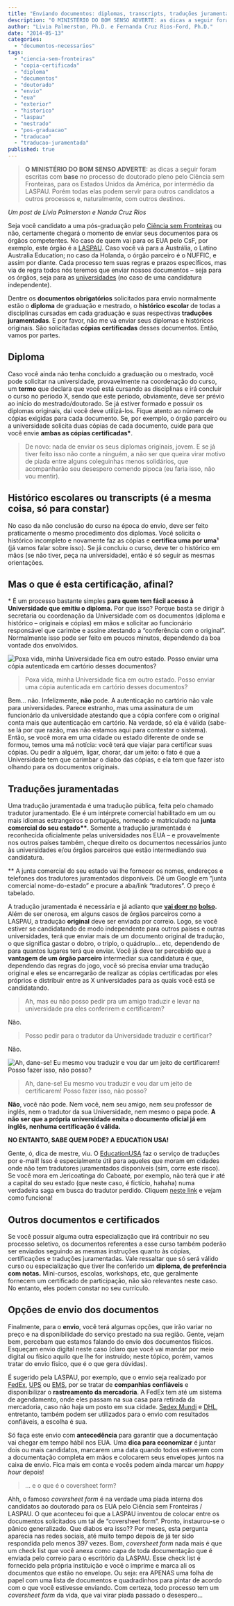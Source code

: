 ```yaml
---
title: "Enviando documentos: diplomas, transcripts, traduções juramentadas e o tal do coversheet form"
description: "O MINISTÉRIO DO BOM SENSO ADVERTE: as dicas a seguir foram escritas com base no processo de doutorado pleno pelo Ciência sem Fronteiras, para os Estados Unidos da América, por intermédio da LASPAU. Porém todas elas podem servir para outros candidatos a outros processos e, naturalmente, com outros destinos."
author: "Livia Palmerston, Ph.D. e Fernanda Cruz Rios-Ford, Ph.D."
date: "2014-05-13"
categories: 
  - "documentos-necessarios"
tags: 
  - "ciencia-sem-fronteiras"
  - "copia-certificada"
  - "diploma"
  - "documentos"
  - "doutorado"
  - "envio"
  - "eua"
  - "exterior"
  - "historico"
  - "laspau"
  - "mestrado"
  - "pos-graduacao"
  - "traducao"
  - "traducao-juramentada"
published: true
---
```


> **O MINISTÉRIO DO BOM SENSO ADVERTE:** as dicas a seguir foram escritas com **base** no processo de doutorado pleno pelo Ciência sem Fronteiras, para os Estados Unidos da América, por intermédio da LASPAU. Porém todas elas podem servir para outros candidatos a outros processos e, naturalmente, com outros destinos.

*Um post de Livia Palmerston e Nanda Cruz Rios*

Seja você candidato a uma pós-graduação pelo [Ciência sem Fronteiras](http://www.cienciasemfronteiras.gov.br/web/csf) ou não, certamente chegará o momento de enviar seus documentos para os órgãos competentes. No caso de quem vai para os EUA pelo CsF, por exemplo, este órgão é a [LASPAU](http://www.laspau.harvard.edu/). Caso você vá para a Austrália, o Latino Australia Education; no caso da Holanda, o órgão parceiro é o NUFFIC, e assim por diante. Cada processo tem suas regras e prazos específicos, mas via de regra todos nós teremos que enviar nossos documentos – seja para os órgãos, seja para as [universidades](/posts/universidades-e-orientadores/ "Pós-graduação no exterior: encontrando universidades e orientadores passo-a-passo") (no caso de uma candidatura independente).

Dentre os **documentos obrigatórios** solicitados para envio normalmente estão o **diploma** de graduação e mestrado, o **histórico** **escolar** de todas a disciplinas cursadas em cada graduação e suas respectivas **traduções juramentadas**. E por favor, não me vá enviar seus diplomas e históricos originais. São solicitadas **cópias certificadas** desses documentos. Então, vamos por partes.

## Diploma

Caso você ainda não tenha concluído a graduação ou o mestrado, você pode solicitar na universidade, provavelmente na coordenação do curso, um **termo** que declara que você está cursando as disciplinas e irá concluir o curso no período X, sendo que este período, obviamente, deve ser prévio ao início do mestrado/doutorado. Se já estiver formado e possuir os diplomas originais, daí você deve utilizá-los. Fique atento ao número de cópias exigidas para cada documento. Se, por exemplo, o órgão parceiro ou a universidade solicita duas cópias de cada documento, cuide para que você envie **ambas as cópias certificadas\***.

> De novo: nada de enviar os seus diplomas originais, jovem. E se já tiver feito isso não conte a ninguém, a não ser que queira virar motivo de piada entre alguns coleguinhas menos solidários, que acompanharão seu desespero comendo pipoca (eu faria isso, não vou mentir).

## Histórico escolares ou transcripts (é a mesma coisa, só para constar)

No caso da não conclusão do curso na época do envio, deve ser feito praticamente o mesmo procedimento dos diplomas. Você solicita o histórico incompleto e novamente faz as cópias e **certifica uma por uma¹** (já vamos falar sobre isso)**.** Se já concluiu o curso, deve ter o histórico em mãos (se não tiver, peça na universidade), então é só seguir as mesmas orientações.

## Mas o que é esta certificação, afinal?

\* É um processo bastante simples **para quem tem fácil acesso à Universidade que emitiu o diploma.** Por que isso? Porque basta se dirigir à secretaria ou coordenação da Universidade com os documentos (diploma e histórico – originais e cópias) em mãos e solicitar ao funcionário responsável que carimbe e assine atestando a “conferência com o original”. Normalmente isso pode ser feito em poucos minutos, dependendo da boa vontade dos envolvidos.

![Poxa vida, minha Universidade fica em outro estado. Posso enviar uma cópia autenticada em cartório desses documentos?](/images/suplicante.jpg)
> Poxa vida, minha Universidade fica em outro estado. Posso enviar uma cópia autenticada em cartório desses documentos?

Bem... não. Infelizmente, **não** pode. A autenticação no cartório não vale para universidades. Parece estranho, mas uma assinatura de um funcionário da universidade atestando que a cópia confere com o original conta mais que autenticação em cartório. Na verdade, só ela é válida (sabe-se lá por que razão, mas não estamos aqui para contestar o sistema). Então, se você mora em uma cidade ou estado diferente de onde se formou, temos uma má notícia: você terá que viajar para certificar suas cópias. Ou pedir a alguém, ligar, chorar, dar um jeito: o fato é que a Universidade tem que carimbar o diabo das cópias, e ela tem que fazer isto olhando para os documentos originais.

## Traduções juramentadas

Uma tradução juramentada é uma tradução pública, feita pelo chamado tradutor juramentado. Ele é um intérprete comercial habilitado em um ou mais idiomas estrangeiros e português, nomeado e matriculado na **junta comercial do seu estado\*\***. Somente a tradução juramentada é reconhecida oficialmente pelas universidades nos EUA – e provavelmente nos outros países também, cheque direito os documentos necessários junto às universidades e/ou órgãos parceiros que estão intermediando sua candidatura.

\*\* A junta comercial do seu estado vai lhe fornecer os nomes, endereços e telefones dos tradutores juramentados disponíveis. Dê um Google em “junta comercial nome-do-estado” e procure a aba/link “tradutores”. O preço é tabelado.

A tradução juramentada é necessária e já adianto que [**vai doer no**](/posts/check-list-tudo-o-que-voce-precisa-para-se-candidatar-uma-bolsa-exterior-e-quanto-isso-vai-custar/ "Check list: Tudo o que você precisa para se candidatar a uma bolsa de PhD no exterior (e quanto isso vai custar)") **[bolso](/posts/check-list-tudo-o-que-voce-precisa-para-se-candidatar-uma-bolsa-exterior-e-quanto-isso-vai-custar/ "Check list: Tudo o que você precisa para se candidatar a uma bolsa de PhD no exterior (e quanto isso vai custar)").** Além de ser onerosa, em alguns casos de órgãos parceiros como a LASPAU, a tradução **original** deve ser enviada por correio. Logo, se você estiver se candidatando de modo independente para outros países e outras universidades, terá que enviar mais de um documento original de tradução, o que significa gastar o dobro, o triplo, o quádruplo... etc, dependendo de para quantos lugares terá que enviar. Você já deve ter percebido que a **vantagem de um órgão parceiro** intermediar sua candidatura é que, dependendo das regras do jogo, você só precisa enviar uma tradução original e eles se encarregarão de realizar as cópias certificadas por eles próprios e distribuir entre as X universidades para as quais você está se candidatando.

> Ah, mas eu não posso pedir pra um amigo traduzir e levar na universidade pra eles conferirem e certificarem?

Não.

> Posso pedir para o tradutor da Universidade traduzir e certificar?

Não.

![Ah, dane-se! Eu mesmo vou traduzir e vou dar um jeito de certificarem! Posso fazer isso, não posso?](/images/Yao_ming_meme_by_lecatinga-d4kpe13-231x300.jpg)
> Ah, dane-se! Eu mesmo vou traduzir e vou dar um jeito de certificarem! Posso fazer isso, não posso?

**Não**, você não pode. Nem você, nem seu amigo, nem seu professor de inglês, nem o tradutor da sua Universidade, nem mesmo o papa pode. **A não ser que a própria universidade emita o documento oficial já em inglês, nenhuma certificação é válida.**

**NO ENTANTO, SABE QUEM PODE? A EDUCATION USA!**

Gente, ó, dica de mestre, viu. O [EducationUSA](http://educationusa.org.br/v2/) faz o serviço de traduções por e-mail! Isso é especialmente útil para aqueles que moram em cidades onde não tem tradutores juramentados disponíveis (sim, corre este risco). Se você mora em Jericoatinga do Caboaté, por exemplo, não terá que ir até a capital do seu estado (que neste caso, é fictício, hahaha) numa verdadeira saga em busca do tradutor perdido. Cliquem [neste link](http://educationusa-cienciasemfronteiras.org/traducoes/) e vejam como funciona!

## Outros documentos e certificados

Se você possuir alguma outra especialização que irá contribuir no seu processo seletivo, os documentos referentes a esse curso também poderão ser enviados seguindo as mesmas instruções quanto às cópias, certificações e traduções juramentadas. Vale ressaltar que só será válido curso ou especialização que tiver lhe conferido um **diploma, de preferência com notas.** Mini-cursos, escolas, workshops, etc, que geralmente fornecem um certificado de participação, não são relevantes neste caso. No entanto, eles podem constar no seu currículo.

## Opções de envio dos documentos

Finalmente, para o **envio**, você terá algumas opções, que irão variar no preço e na disponibilidade do serviço prestado na sua região. Gente, vejam bem, percebam que estamos falando do envio dos documentos físicos. Esqueçam envio digital neste caso (claro que você vai mandar por meio digital ou físico aquilo que lhe for instruído; neste tópico, porém, vamos tratar do envio físico, que é o que gera dúvidas).

É sugerido pela LASPAU, por exemplo, que o envio seja realizado por [FedEx](http://www.fedex.com/br/), [UPS](http://www.ups.com/) ou [EMS](http://www.correios.com.br/produtos_servicos/catalogo/internacionais/correio_expresso/intl_ems.cfm), por se tratar de **companhias confiáveis** e disponibilizar o **rastreamento da mercadoria**. A FedEx tem até um sistema de agendamento, onde eles passam na sua casa para retirada da mercadoria, caso não haja um posto em sua cidade. [Sedex Mundi](http://www.correios.com.br/produtos_servicos/catalogo/internacionais/enviar_doc/sedex_mundi_doc.cfm) e [DHL](http://www.dhl.com.br/pt.html), entretanto, também podem ser utilizados para o envio com resultados confiáveis, a escolha é sua.

Só faça este envio com **antecedência** para garantir que a documentação vai chegar em tempo hábil nos EUA. Uma **dica para economizar** é juntar dois ou mais candidatos, marcarem uma data quando todos estiverem com a documentação completa em mãos e colocarem seus envelopes juntos na caixa de envio. Fica mais em conta e vocês podem ainda marcar um _happy hour_ depois!

> ... e o que é o coversheet form?

Ahh, o famoso _coversheet form_ é na verdade uma piada interna dos candidatos ao doutorado para os EUA pelo Ciência sem Fronteiras / LASPAU. O que aconteceu foi que a LASPAU inventou de colocar entre os documentos solicitados um tal de “coversheet form”. Pronto, instaurou-se o pânico generalizado. Que diabos era isso?? Por meses, esta pergunta aparecia nas redes sociais, até muito tempo depois de já ter sido respondida pelo menos 397 vezes. Bom, _coversheet_ _form_ nada mais é que um check list que você anexa como capa de toda documentação que é enviada pelo correio para o escritório da LASPAU. Esse check list é fornecido pela própria instituição e você o imprime e marca ali os documentos que estão no envelope. Ou seja: era APENAS uma folha de papel com uma lista de documentos e quadradinhos para pintar de acordo com o que você estivesse enviando. Com certeza, todo processo tem um _coversheet form_ da vida, que vai virar piada passado o desespero...

